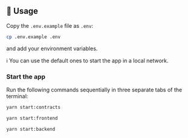 ## 📜 Usage

Copy the `.env.example` file as `.env`:

```bash
cp .env.example .env
```

and add your environment variables.

ℹ️ You can use the default ones to start the app in a local network.

### Start the app

Run the following commands sequentially in three separate tabs of the terminal:

```bash
yarn start:contracts
```

```bash
yarn start:frontend
```

```bash
yarn start:backend
```

